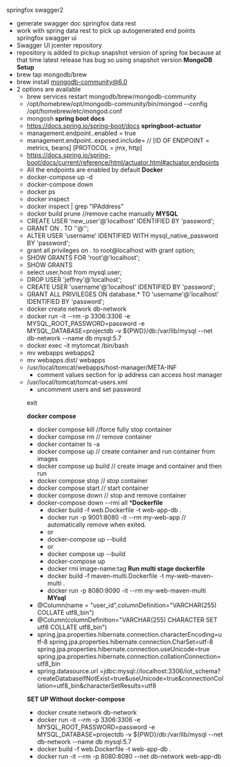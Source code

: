 springfox swagger2
- generate swagger doc
springfox data rest
- work with spring  data rest to pick up autogenerated end points
springfox swagger ui
- Swagger UI
jcenter repository
- repository is added to pickup snapshot version of spring fox because at that time latest release has bug so using snapshot version
**MongoDB Setup**
- brew tap mongodb/brew
- brew install mongodb-community@6.0
- 2 options are available
   - brew services restart mongodb/brew/mongodb-community
   - /opt/homebrew/opt/mongodb-community/bin/mongod --config /opt/homebrew/etc/mongod.conf
   - mongosh
**spring boot docs**
   - https://docs.spring.io/spring-boot/docs
**springboot-actuator**
   - management.endpoint.<NAME>.enabled = true
   - management.endpoint.<PROTOCOL>.exposed.include= <ID OF ENDPOINT> // [ID OF ENDPOINT = metrics, beans] [PROTOCOL = jmx, http]
   - https://docs.spring.io/spring-boot/docs/current/reference/html/actuator.html#actuator.endpoints
   - All the endpoints are enabled by default
**Docker**
   - docker-compose up -d
   - docker-compose down
   - docker ps
   - docker inspect <pid> 
   - docker inspect <pid> | grep "IPAddress"
   - docker build prune //remove cache manually
**MYSQL**
   - CREATE USER 'new_user'@'localhost' IDENTIFIED BY 'password';
   - GRANT <privileges> ON <database>.<object> TO '<user>'@'<host>';
   - ALTER USER 'username' IDENTIFIED WITH mysql_native_password BY 'password';
   - grant all privileges on *.* to root@localhost with grant option;
   - SHOW GRANTS FOR 'root'@'localhost';
   - SHOW GRANTS
   - select user,host from mysql.user;
   - DROP USER 'jeffrey'@'localhost';
   - CREATE USER 'username'@'localhost' IDENTIFIED BY 'password';
   - GRANT ALL PRIVILEGES ON database.* TO 'username'@'localhost' IDENTIFIED BY 'password';
   - docker create network db-network
   - docker run -it  --rm -p 3306:3306 -e MYSQL_ROOT_PASSWORD=password -e MYSQL_DATABASE=projectdb -v ${PWD}/db:/var/lib/mysql --net db-network --name db mysql:5.7
   - docker exec -it mytomcat /bin/bash
   - mv webapps webapps2
   - mv webapps.dist/ webapps
   - /usr/local/tomcat/webapps/host-manager/META-INF 
     - comment values section for ip address can access host manager
   - /usr/local/tomcat/tomcat-users.xml
     - uncomment users and set password

exit

**docker compose**
  - docker compose kill  //force fully stop container
  - docker compose rm    // remove container
  - docker container ls -a
  - docker compose up   // create container and run container from images
  - docker compose up build  // create image and container and then run
  - docker compose stop  // stop container
  - docker compose start // start container
  - docker compose down // stop and remove container
  - docker-compose down --rmi all
***Dockerfile**
     - docker build -f web.Dockerfile -t web-app-db .
     - docker run -p 9001:8080 -it --rm my-web-app // automatically remove when exited.
     - or
     - docker-compose up --build
     - or
     - docker compose up --build
     - docker-compose up
     - docker rmi image-name:tag
**Run multi stage dockerfile**
     - docker build -f maven-multi.Dockerfile -t my-web-maven-multi .
     - docker run -p 8080:9090 -it --rm my-web-maven-multi
**MYsql**
- @Column(name = "user_id",columnDefinition="VARCHAR(255) COLLATE utf8_bin")
- @Column(columnDefinition="VARCHAR(255) CHARACTER SET utf8 COLLATE utf8_bin")
- spring.jpa.properties.hibernate.connection.characterEncoding=utf-8
  spring.jpa.properties.hibernate.connection.CharSet=utf-8
  spring.jpa.properties.hibernate.connection.useUnicode=true
  spring.jpa.properties.hibernate.connection.collationConnection=utf8_bin
- spring.datasource.url =jdbc:mysql://localhost:3306/iot_schema?createDatabaseIfNotExist=true&useUnicode=true&connectionCollation=utf8_bin&characterSetResults=utf8


**SET UP Without docker-compose**
- docker create network db-network
- docker run -it  --rm -p 3306:3306 -e MYSQL_ROOT_PASSWORD=password -e MYSQL_DATABASE=projectdb -v ${PWD}/db:/var/lib/mysql --net db-network --name db mysql:5.7
- docker build -f web.Dockerfile -t web-app-db .
- docker run -it --rm -p 8080:8080 --net db-network web-app-db